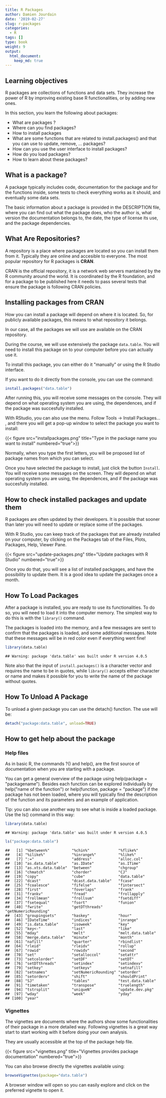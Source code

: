 ```yaml
---
title: R Packages
author: Damien Jourdain
date: '2019-02-27'
slug: r-packages
categories:
  - R
tags: []
type: book
weight: 9
output:
  html_document:
    keep_md: true
---
```


## Learning objectives

R packages are collections of functions and data sets. They increase the power of R by improving existing base R functionalities, or by adding new ones. 

In this section, you learn the following about packages:

+ What are packages ? 
+ Where can you find packages?
+ How to install packages
+ What are some functions that are related to install.packages() and that you can use to update, remove, … packages? 
+ How can you use the user interface to install packages? 
+ How do you load packages? 
+ How to learn about these packages?

## What is a package?
A package typically includes code, documentation for the package and for the functions inside, some tests to check everything works as it should, and eventually some data sets.

The basic information about a package is provided in the DESCRIPTION file, where you can find out what the package does, who the author is, what version the documentation belongs to, the date, the type of license its use, and the package dependencies.

## What Are Repositories?

A repository is a place where packages are located so you can install them from it. Typically they are online and accesible to everyone. The most popular repository for R packages is **CRAN**. 

CRAN is the official repository, it is a network web servers mantained by the R community around the world. It is coordinated by the R foundation, and for a package to be published here it needs to pass several tests that ensure the package is following CRAN policies. 

## Installing packages from CRAN 

How you can install a package will depend on where it is located. So, for publicly available packages, this means to what repository it belongs.

In our case, all the packages we will use are available on the CRAN repository.

During the course, we will use extensively the package `data.table`. You will need to install this package on to your computer before you can actually use it. 

To install this package, you can either do it "manually" or using the R Studio interface. 

If you want to do it directly from the console, you can use the command: 

```r
install.packages("data.table")
```
After running this, you will receive some messages on the console. They will depend on what operating system you are using, the dependences, and if the package was succesfully installed.

With RStudio, you can also use the menu. Follow Tools -> Install Packages... , and there you will get a pop-up window to select the package you want to install:

{{< figure src="installpackages.png" title="Type in the package name you want to install" numbered="true">}}


Normally, when you type the first letters, you will be proposed list of package names from which you can select.

Once you have selected the package to install, just click the button `Install`. You will receive some messages on the screen. They will depend on what operating system you are using, the dependences, and if the package was succesfully installed.



## How to check installed packages and update them

R packages are often updated by their developers. It is possible that sooner than later you will need to update or replace some of the packages. 

With R Studio, you can keep track of the packages that are already installed on your computer, by clicking on the Packages tab of the Files, Plots, Packages, Help, Viewer Pane.

{{< figure src="update-packages.png" title="Update packages with R Studio" numbered="true">}}

Once you do that, you will see a list of installed packgages, and have the possibility to update them. It is a good idea to update the packages once a month. 


## How To Load Packages

After a package is installed, you are ready to use its functionalities. 
To do so, you will need to load it into the computer memory. The simplest way to do this is with the `library()` command.

The packages is loaded into the memory, and a few messages are sent to confirm that the packages is loaded, and some additional messages. Note that these messages will be in red color even if everything went fine!  


```r
library(data.table)
```

```
## Warning: package 'data.table' was built under R version 4.0.5
```

Note also that the input of `install.packages()` is a character vector and requires the name to be in quotes, while `library()` accepts either character or name and makes it possible for you to write the name of the package without quotes.

## How To Unload A Package

To unload a given package you can use the detach() function. The use will be:

```r
detach("package:data.table", unload=TRUE)
```

## How to get help about the package

### Help files

As in basic R, the commands ?() and help(), are the first source of documentation when you are starting with a package. 

You can get a general overview of the package using help(package = "packagename"). Besides each function can be explored individually by help("name of the function") or help(function, package = "package") if the package has not been loaded, where you will typically find the description of the function and its parameters and an example of application.

Tip: you can also use another way to see what is inside a loaded package. Use the ls() command in this way:

```r
library(data.table)
```

```
## Warning: package 'data.table' was built under R version 4.0.5
```

```r
ls("package:data.table")
```

```
##   [1] "%between%"          "%chin%"             "%flike%"           
##   [4] "%ilike%"            "%inrange%"          "%like%"            
##   [7] ":="                 "address"            "alloc.col"         
##  [10] "as.data.table"      "as.IDate"           "as.ITime"          
##  [13] "as.xts.data.table"  "between"            "chgroup"           
##  [16] "chmatch"            "chorder"            "CJ"                
##  [19] "copy"               "cube"               "data.table"        
##  [22] "dcast"              "dcast.data.table"   "fcase"             
##  [25] "fcoalesce"          "fifelse"            "fintersect"        
##  [28] "first"              "foverlaps"          "frank"             
##  [31] "frankv"             "fread"              "frollapply"        
##  [34] "frollmean"          "frollsum"           "fsetdiff"          
##  [37] "fsetequal"          "fsort"              "funion"            
##  [40] "fwrite"             "getDTthreads"       "getNumericRounding"
##  [43] "groupingsets"       "haskey"             "hour"              
##  [46] "IDateTime"          "indices"            "inrange"           
##  [49] "is.data.table"      "isoweek"            "key"               
##  [52] "key<-"              "last"               "like"              
##  [55] "mday"               "melt"               "melt.data.table"   
##  [58] "merge.data.table"   "minute"             "month"             
##  [61] "nafill"             "quarter"            "rbindlist"         
##  [64] "rleid"              "rleidv"             "rollup"            
##  [67] "rowid"              "rowidv"             "second"            
##  [70] "set"                "setalloccol"        "setattr"           
##  [73] "setcolorder"        "setDF"              "setDT"             
##  [76] "setDTthreads"       "setindex"           "setindexv"         
##  [79] "setkey"             "setkeyv"            "setnafill"         
##  [82] "setnames"           "setNumericRounding" "setorder"          
##  [85] "setorderv"          "shift"              "shouldPrint"       
##  [88] "SJ"                 "tables"             "test.data.table"   
##  [91] "timetaken"          "transpose"          "truelength"        
##  [94] "tstrsplit"          "uniqueN"            "update.dev.pkg"    
##  [97] "wday"               "week"               "yday"              
## [100] "year"
```

### Vignettes

The vignettes are documents where the authors show some functionalities of their package in a more detailed way. Following vignettes is a great way start to start working with it before doing your own analysis.

They are usually accessible at the top of the package help file.

{{< figure src="vignettes.png" title="Vignettes provides package documentation" numbered="true">}}

You can also browse directly the vignettes available using:


```r
browseVignettes(package="data.table")
```
A browser window will open so you can easily explore and click on the preferred vignette to open it.


